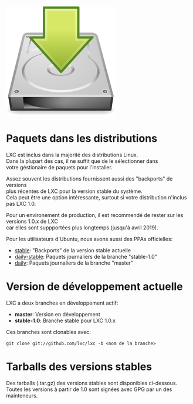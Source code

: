 ![Download icon](/static/img/download.png)
# Paquets dans les distributions
LXC est inclus dans la majorité des distributions Linux.  
Dans la plupart des cas, il ne suffit que de le sélectionner dans  
votre géstionaire de paquets pour l'installer.

Assez souvent les distributions fournissent aussi des "backports" de versions  
plus récentes de LXC pour la version stable du système.  
Cela peut être une option intéressante, surtout si votre distribution n'inclus pas LXC 1.0.

Pour un environement de production, il est recommendé de rester sur les versions 1.0.x de LXC  
car elles sont suppportées plus longtemps (jusqu'à avril 2019).

Pour les utilisateurs d'Ubuntu, nous avons aussi des PPAs officielles:

 * [stable](https://launchpad.net/~ubuntu-lxc/+archive/stable): "Backports" de la version stable actuelle
 * [daily-stable](https://launchpad.net/~ubuntu-lxc/+archive/daily-stable): Paquets journaliers de la branche "stable-1.0"
 * [daily](https://launchpad.net/~ubuntu-lxc/+archive/daily): Paquets journaliers de la branche "master"

# Version de développement actuelle

LXC a deux branches en développement actif:

 * **master**: Version en développement
 * **stable-1.0**: Branche stable pour LXC 1.0.x

Ces branches sont clonables avec:

    git clone git://github.com/lxc/lxc -b <nom de la branche>

# Tarballs des versions stables

Des tarballs (.tar.gz) des versions stables sont disponibles ci-dessous.  
Toutes les versions à partir de 1.0 sont signées avec GPG par un des mainteneurs.
